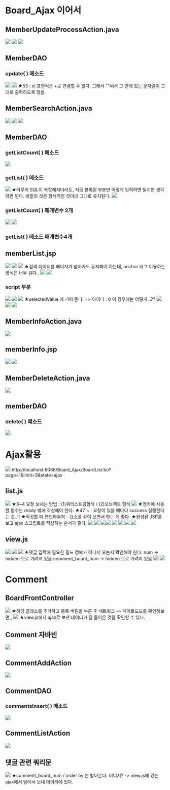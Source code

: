 # Board_Ajax 이어서
## MemberUpdateProcessAction.java
![](../image/Pasted%20image%2020240321090248.png)
![](../image/Pasted%20image%2020240321091013.png)
![](../image/Pasted%20image%2020240321091540.png)


## MemberDAO
### update( ) 메소드
![](../image/Pasted%20image%2020240321092300.png)
![](../image/Pasted%20image%2020240321094530.png)
★53 : el 표현식은 +로 연결할 수 없다. 그래서 ""써서 그 안에 있는 문자열이 그대로 출력하도록 했음. 


## MemberSearchAction.java
![](../image/Pasted%20image%2020240321100356.png)
![](../image/Pasted%20image%2020240321101709.png)
![](../image/Pasted%20image%2020240321102555.png)


## MemberDAO
### getListCount( ) 메소드
![](../image/Pasted%20image%2020240321104040.png)


### getList( ) 메소드
![](../image/Pasted%20image%2020240321110415.png)
★아무리 SQL이 복잡해지더라도, 지금 블록된 부분만 어떻게 입력하면 될지만 생각하면 된다. 바깥의 것은 형식적인 것이라 그대로 유지된다.
![](../image/Pasted%20image%2020240321111213.png)



### getListCount( ) 매개변수 2개
![](../image/Pasted%20image%2020240321112531.png)
![](../image/Pasted%20image%2020240321113605.png)


### getList( ) 메소드 매개변수4개



## memberList.jsp

![](../image/Pasted%20image%2020240321114340.png)
![](../image/Pasted%20image%2020240321120214.png)
![](../image/Pasted%20image%2020240321121003.png)
★검색 데이터를 페이지가 넘어가도 유지해야 하는데, anchor 태그 이용하는 방식은 너무 길다..
![](../image/Pasted%20image%2020240321122233.png)
![](../image/Pasted%20image%2020240321122958.png)

### script 부분
![](../image/Pasted%20image%2020240321140305.png)
![](../image/Pasted%20image%2020240321150959.png)
![](../image/Pasted%20image%2020240321151834.png)
★selectedValue 에 -1이 뜬다. => 아이디 : 0 이 경우에는 어떻게 ..??
![](../image/Pasted%20image%2020240321152437.png)
![](../image/Pasted%20image%2020240321153042.png)
![](../image/Pasted%20image%2020240322090307.png)


## MemberInfoAction.java
![](../image/Pasted%20image%2020240322090639.png)


## memberInfo.jsp
![](../image/Pasted%20image%2020240322091754.png)
![](../image/Pasted%20image%2020240322092850.png)


## MemberDeleteAction.java
![](../image/Pasted%20image%2020240322100111.png)



## memberDAO
### delete( ) 메소드
![](../image/Pasted%20image%2020240322100854.png)



# Ajax활용
![](../image/Pasted%20image%2020240322102136.png)
http://localhost:8088/Board_Ajax/BoardList.bo?page=1&limit=3&state=ajax

## list.js
![](../image/Pasted%20image%2020240322103408.png)
★3~4 요청 보내는 방법 : (1)쿼리스트링형식 / (2)오브젝트
형식
![](../image/Pasted%20image%2020240322103928.png)
★앵커에 사용할 함수는 ready 밖에 작성해야 한다.
★47 ~ : 요청이 있을 때마다 success 실행한다는 것..!!
★작성할 때 웹브라우저 - 요소를 같이 보면서 하는 게 좋다.
★완성된 JSP를 보고 ajax 스크립트를 작성하는 순서가 좋다.
![](../image/Pasted%20image%2020240322110514.png)
![](../image/Pasted%20image%2020240322110619.png)
![](../image/Pasted%20image%2020240322111307.png)![](../image/Pasted%20image%2020240322114546.png)
![](../image/Pasted%20image%2020240322120522.png)
![](../image/Pasted%20image%2020240322120533.png)
![](../image/Pasted%20image%2020240322121337.png)
![](../image/Pasted%20image%2020240322121650.png)



## view.js
![](../image/Pasted%20image%2020240322140322.png)
![](../image/Pasted%20image%2020240322141433.png)
![](../image/Pasted%20image%2020240322142410.png)
★댓글 입력에 필요한 필드 정보가 어디서 오는지 확인해야 한다.
num -> hidden 으로 가려져 있음
comment_board_num -> hidden 으로 가려져 있음
![](../image/Pasted%20image%2020240322142635.png)
![](../image/Pasted%20image%2020240322144052.png)




# Comment
## BoardFrontController
![](../image/Pasted%20image%2020240322145139.png)
★해당 클래스를 추가하고 등록 버튼을 누른 후 네트워크 -> 페이로드드를 확인해보면,,
![](../image/Pasted%20image%2020240322145228.png)
★view.js에서 ajax로 보낸 데이터가 잘 들어온 것을 확인할 수 있다.


## Comment 자바빈
![](../image/Pasted%20image%2020240322150545.png)


## CommentAddAction
![](../image/Pasted%20image%2020240322150601.png)



## CommentDAO
### commentsInsert( ) 메소드
![](../image/Pasted%20image%2020240322151341.png)



## CommentListAction
![](../image/Pasted%20image%2020240322153259.png)


## 댓글 관련 쿼리문
![](../image/Pasted%20image%2020240322154353.png)
★comment_board_num / order by 는 받아온다. 어디서?
-> view.js에 있는 ajax에서 담아서 보내 데이터에 있다.